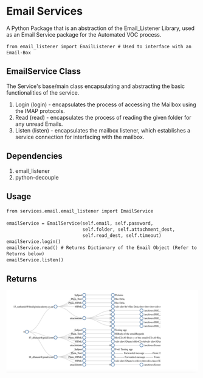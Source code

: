# Email Services

A Python Package that is an abstraction of the Email_Listener Library,
used as an Email Service package for the Automated VOC process.

```EmailService
from email_listener import EmailListener # Used to interface with an Email-Box

```

## EmailService Class

The Service's base/main class encapsulating and abstracting the basic functionalities of the service.

1. Login (login) - encapsulates the process of accessing the Mailbox using the IMAP protocols.
2. Read (read) - encapsulates the process of reading the given folder for any unread Emails.
3. Listen (listen) - encapsulates the mailbox listener, which establishes a service connection for interfacing with the mailbox.

## Dependencies

1. email_listener
2. python-decouple

## Usage

```usage
from services.email.email_listener import EmailService

emailService = EmailService(self.email, self.password,
                            self.folder, self.attachment_dest,
                            self.read_dest, self.timeout)
emailService.login()
emailService.read() # Returns Dictionary of the Email Object (Refer to Returns below)
emailService.listen()
```

## Returns

![Emails Dictionary](https://github.com/dfunani/Automated_VOC/blob/84784eef8b199782eeff78631450ac0863a2a444/services/email/visualize-json-data-graph.jpeg)
